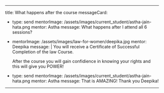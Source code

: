 ---

title: What happens after the course
messageCard:
  - type: send
    mentorImage: /assets/images/current_student/astha-jain-hata.png
    mentor: Astha
    message: What happens after I attend all 6 sessions?

  - mentorImage: /assets/images/law-for-women/deepika.jpg
    mentor: Deepika
    message: |
      You will receive a Certificate of Successful Completion of the law Course.
      
      After the course you will gain confidience in knowing your rights and this will give you POWER!

  - type: send
    mentorImage: /assets/images/current_student/astha-jain-hata.png
    mentor: Astha
    message: That is AMAZING! Thank you Deepika!
  
---